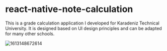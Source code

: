# react-native-note-calculation
This is a grade calculation application I developed for Karadeniz Technical University. It is designed based on UI design principles and can be adapted for many other schools.

![1613148672614](https://user-images.githubusercontent.com/50481841/107818005-f5fdde00-6d87-11eb-9506-1e1b3b5e5cf2.jpg)

